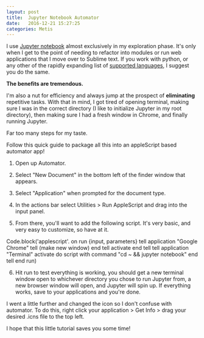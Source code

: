 ```yaml
---
layout: post
title:  Jupyter Notebook Automator
date:   2016-12-21 15:27:25
categories: Metis
---
```



I use [Jupyter notebook](http://jupyter.org/) almost exclusively in my exploration phase.  It's only when I get to the point of needing to refactor into modules or run web applications that I move over to Sublime text.  If you work with python, or any other of the rapidly expanding list of [supported languages](https://github.com/ipython/ipython/wiki/IPython-kernels-for-other-languages), I suggest you do the same. 

**The benefits are tremendous.**

I'm also a nut for efficiency and always jump at the prospect of **eliminating** repetitive tasks.  With that in mind,  I got tired of opening terminal, making sure I was in the correct directory (I like to initialize Jupyter in my root directory), then making sure I had a fresh window in Chrome, and finally running Jupyter.  
 
Far too many steps for my taste.

Follow this quick guide to package all this into an appleScript based automator app!


1. Open up Automator.  
2. Select "New Document" in the bottom left of the finder window that appears.
3. Select "Application" when prompted for the document type.

4. In the actions bar select Utilities > Run AppleScript and drag into the input panel.
5. From there, you'll want to add the following script.  It's very basic, and very easy to customize,  so have at it.  

Code.block('applescript'.
on run {input, parameters}
	tell application "Google Chrome"
		tell (make new window)
		end tell
		activate
	end tell
	tell application "Terminal"
		activate
		do script with command "cd ~ && jupyter notebook"
	end tell
	end run)

6. Hit run to test everything is working,  you should get a new terminal window open to whichever directory you chose to run Jupyter from, a new browser window will open, and Jupyter will spin up.  If everything works, save to your applications and you're done.  

I went a little further and changed the icon so I don't confuse with automator.  To do this, right click your application > Get Info > drag your desired .icns file to the top left.

I hope that this little tutorial saves you some time!



